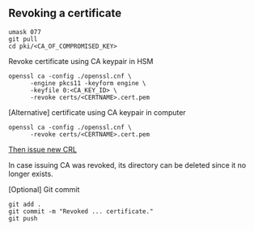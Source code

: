 ## Revoking a certificate
```
umask 077
git pull
cd pki/<CA_OF_COMPROMISED_KEY>
```
Revoke certificate using CA keypair in HSM
```
openssl ca -config ./openssl.cnf \
      -engine pkcs11 -keyform engine \
      -keyfile 0:<CA_KEY_ID> \
      -revoke certs/<CERTNAME>.cert.pem
```
[Alternative] certificate using CA keypair in computer
```
openssl ca -config ./openssl.cnf \
      -revoke certs/<CERTNAME>.cert.pem
```
[Then issue new CRL](issue-crl.md)

In case issuing CA was revoked, its directory can be deleted since it no longer exists.

[Optional] Git commit
```
git add .
git commit -m "Revoked ... certificate."
git push
```